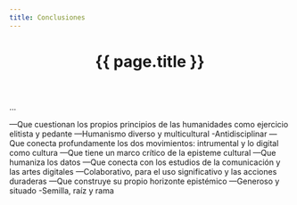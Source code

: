 ```yaml
---
title: Conclusiones
---
```


<header class="chapter-headers">
  <h1>{{ page.title }}</h1>
</header>

...

—Que cuestionan los propios principios de las humanidades como ejercicio elitista y pedante
—Humanismo diverso y multicultural
-Antidisciplinar
—Que conecta profundamente los dos movimientos: intrumental y lo digital como cultura
—Que tiene un marco crítico de la episteme cultural
—Que humaniza los datos
—Que conecta con los estudios de la comunicación y las artes digitales
—Colaborativo, para el uso significativo y las acciones duraderas
—Que construye su propio horizonte epistémico
—Generoso y situado
-Semilla, raíz y rama
